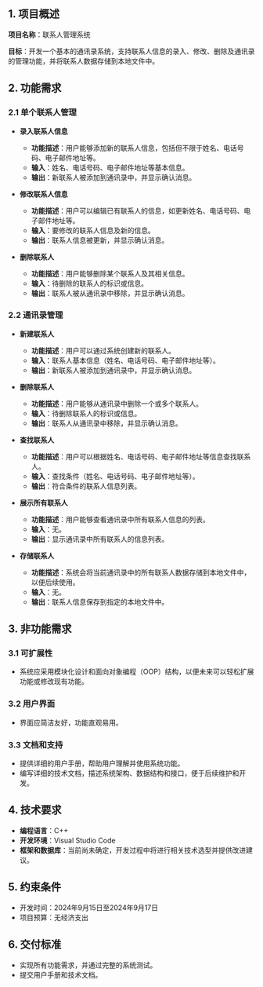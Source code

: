 ## 1. 项目概述

**项目名称**：联系人管理系统

**目标**：开发一个基本的通讯录系统，支持联系人信息的录入、修改、删除及通讯录的管理功能，并将联系人数据存储到本地文件中。

## 2. 功能需求

### 2.1 单个联系人管理

- **录入联系人信息**
    
    - **功能描述**：用户能够添加新的联系人信息，包括但不限于姓名、电话号码、电子邮件地址等。
    - **输入**：姓名、电话号码、电子邮件地址等基本信息。
    - **输出**：新联系人被添加到通讯录中，并显示确认消息。
- **修改联系人信息**
    
    - **功能描述**：用户可以编辑已有联系人的信息，如更新姓名、电话号码、电子邮件地址等。
    - **输入**：要修改的联系人信息及新的信息。
    - **输出**：联系人信息被更新，并显示确认消息。
- **删除联系人**
    
    - **功能描述**：用户能够删除某个联系人及其相关信息。
    - **输入**：待删除的联系人的标识或信息。
    - **输出**：联系人被从通讯录中移除，并显示确认消息。

### 2.2 通讯录管理

- **新建联系人**
    
    - **功能描述**：用户可以通过系统创建新的联系人。
    - **输入**：联系人基本信息（姓名、电话号码、电子邮件地址等）。
    - **输出**：新联系人被添加到通讯录中，并显示确认消息。
- **删除联系人**
    
    - **功能描述**：用户能够从通讯录中删除一个或多个联系人。
    - **输入**：待删除联系人的标识或信息。
    - **输出**：联系人从通讯录中移除，并显示确认消息。
- **查找联系人**
    
    - **功能描述**：用户可以根据姓名、电话号码、电子邮件地址等信息查找联系人。
    - **输入**：查找条件（姓名、电话号码、电子邮件地址等）。
    - **输出**：符合条件的联系人信息列表。
- **展示所有联系人**
    
    - **功能描述**：用户能够查看通讯录中所有联系人信息的列表。
    - **输入**：无。
    - **输出**：显示通讯录中所有联系人的信息列表。
- **存储联系人**
    
    - **功能描述**：系统会将当前通讯录中的所有联系人数据存储到本地文件中，以便后续使用。
    - **输入**：无。
    - **输出**：联系人信息保存到指定的本地文件中。

## 3. 非功能需求

### 3.1 可扩展性

- 系统应采用模块化设计和面向对象编程（OOP）结构，以便未来可以轻松扩展功能或修改现有功能。

### 3.2 用户界面

- 界面应简洁友好，功能直观易用。

### 3.3 文档和支持

- 提供详细的用户手册，帮助用户理解并使用系统功能。
- 编写详细的技术文档，描述系统架构、数据结构和接口，便于后续维护和开发。

## 4. 技术要求

- **编程语言**：C++
- **开发环境**：Visual Studio Code
- **框架和数据库**：当前尚未确定，开发过程中将进行相关技术选型并提供改进建议。

## 5. 约束条件

- 开发时间：2024年9月15日至2024年9月17日
- 项目预算：无经济支出

## 6. 交付标准

- 实现所有功能需求，并通过完整的系统测试。
- 提交用户手册和技术文档。